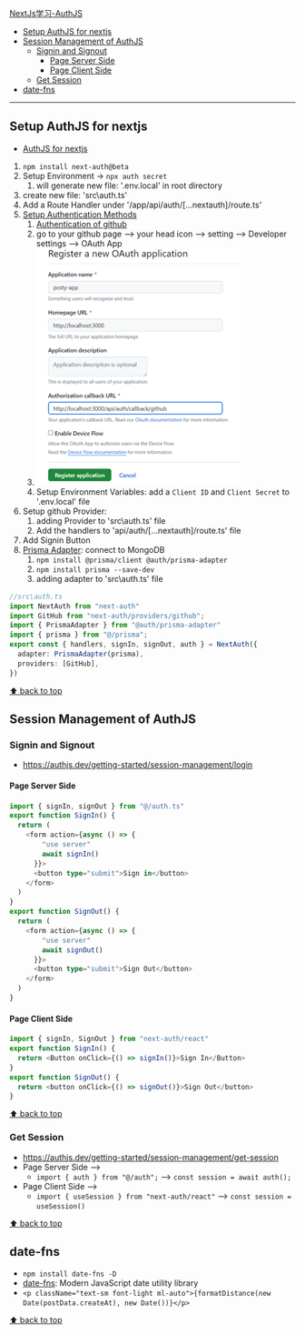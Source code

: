 [NextJs学习-AuthJS](#top)

- [Setup AuthJS for nextjs](#setup-authjs-for-nextjs)
- [Session Management of AuthJS](#session-management-of-authjs)
  - [Signin and Signout](#signin-and-signout)
    - [Page Server Side](#page-server-side)
    - [Page Client Side](#page-client-side)
  - [Get Session](#get-session)
- [date-fns](#date-fns)

--------------------------------------

## Setup AuthJS for nextjs

- [AuthJS for nextjs](https://authjs.dev/getting-started/installation?framework=next.js)
1. `npm install next-auth@beta`
2. Setup Environment  -> `npx auth secret`
   1. will generate new file: '.env.local' in root directory
3. create new file: 'src\auth.ts'
4. Add a Route Handler under '/app/api/auth/[...nextauth]/route.ts'
5. [Setup Authentication Methods](https://authjs.dev/getting-started/authentication/oauth)
   1. [Authentication of github](https://authjs.dev/getting-started/authentication/oauth)
   2. go to your github page --> your head icon --> setting -->  Developer settings  --> OAuth App
   3. ![registerGithubApp](./images/registerGithubApp.png)
   4. Setup Environment Variables: add a `Client ID` and `Client Secret` to '.env.local' file
6. Setup github Provider:
   1. adding Provider to 'src\auth.ts' file
   2. Add the handlers to 'api/auth/[...nextauth]/route.ts' file
7. Add Signin Button
8. [Prisma Adapter](https://authjs.dev/getting-started/adapters/prisma): connect to MongoDB
   1.  `npm install @prisma/client @auth/prisma-adapter`
   2.  `npm install prisma --save-dev`
   3.  adding adapter to 'src\auth.ts' file

```ts
//src\auth.ts
import NextAuth from "next-auth"
import GitHub from "next-auth/providers/github";
import { PrismaAdapter } from "@auth/prisma-adapter"
import { prisma } from "@/prisma";
export const { handlers, signIn, signOut, auth } = NextAuth({
  adapter: PrismaAdapter(prisma),
  providers: [GitHub],
})
```

[⬆ back to top](#top)

## Session Management of AuthJS

### Signin and Signout

- https://authjs.dev/getting-started/session-management/login

#### Page Server Side

```ts
import { signIn, signOut } from "@/auth.ts"
export function SignIn() {
  return (
    <form action={async () => {
        "use server"
        await signIn()
      }}>
      <button type="submit">Sign in</button>
    </form>
  )
}
export function SignOut() {
  return (
    <form action={async () => {
        "use server"
        await signOut()
      }}>
      <button type="submit">Sign Out</button>
    </form>
  )
}
```

#### Page Client Side

```ts
import { signIn, SignOut } from "next-auth/react"
export function SignIn() {
  return <Button onClick={() => signIn()}>Sign In</Button>
}
export function SignOut() {
  return <button onClick={() => signOut()}>Sign Out</button>
}
```

[⬆ back to top](#top)

### Get Session

- https://authjs.dev/getting-started/session-management/get-session
- Page Server Side  -->
  - `import { auth } from "@/auth";`  --> `const session = await auth();`
- Page Client Side  -->
  - `import { useSession } from "next-auth/react"` --> `const session = useSession()`

[⬆ back to top](#top)

## date-fns

- `npm install date-fns -D`
- [date-fns](https://date-fns.org/docs/Getting-Started): Modern JavaScript date utility library
- `<p className="text-sm font-light ml-auto">{formatDistance(new Date(postData.createAt), new Date())}</p>`

[⬆ back to top](#top)
